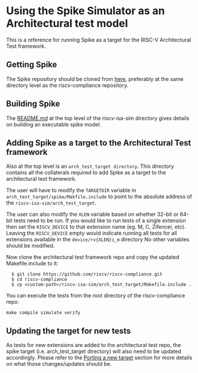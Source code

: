 # Using the Spike Simulator as an Architectural test model

This is a reference for running Spike as a target for the RISC-V Architectural Test framework.

## Getting Spike

The Spike repository should be cloned from [here](https://github.com/riscv/riscv-isa-sim/), preferably at the same directory level as the riscv-compliance repository.

## Building Spike

The [README.md](../README.md) at the top level of the riscv-isa-sim directory gives details on building an executable spike model.

## Adding Spike as a target to the Architectural Test framework

Also at the top level is an ``arch_test_target directory``. This directory contains all the collaterals
required to add Spike as a target to the architectural test framework.

The user will have to modify the ``TARGETDIR`` variable in ``arch_test_target/spike/Makfile.include`` to point to the
absolute address of the ``riscv-isa-sim/arch_test_target``. 

The user can also modify the ``XLEN`` variable based on whether 32-bit or 64-bit tests need to be run.
If you would like to run tests of a single extension then set the `RISCV_DEVICE` to that extension
name (eg. M, C, Zifencei, etc). Leaving the ``RISCV_DEVICE`` empty would indicate running all tests
for all extensions available in the ``device/rv{XLEN}i_m`` directory No other variables should be modified.

Now clone the architectural test framework repo and copy the updated Makefile.include to it:

```
  $ git clone https://github.com/riscv/riscv-compliance.git
  $ cd riscv-compliance
  $ cp <custom-path>/riscv-isa-sim/arch_test_target/Makefile.include .
```

You can execute the tests from the root directory of the riscv-compliance repo:

```
make compile simulate verify
```

## Updating the target for new tests

As tests for new extensions are added to the architectural test repo, the spike target (i.e.
arch_test_target directory) will also need to be updated accordingly. Please refer to the [Porting a new target](https://github.com/riscv/riscv-compliance/blob/master/doc/README.adoc#5-porting-a-new-target)
section for more details on what those changes/updates should be.












